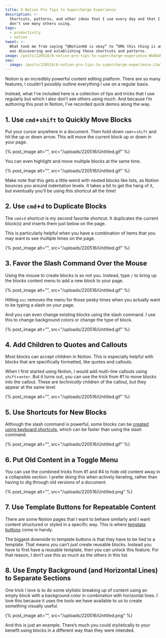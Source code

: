 ```yaml
---
title: 8 Notion Pro Tips to Supercharge Experience
description: >-
  Shortcuts, patterns, and other ideas that I use every day and that I also
  don’t see many others using.
tags:
  - productivity
  - notion
tweet: >-
  What took me from saying “@NotionHQ is okay” to “OMG this thing is amazing”
  was discovering and establishing these shortcuts and patterns.
image: /posts/220516/8-notion-pro-tips-to-supercharge-experience-WU8bb9zR.png
seo:
  image: /posts/220516/8-notion-pro-tips-to-supercharge-experience-LSwTDzF1--meta.png
---
```


Notion is an incredibly powerful content editing platform. There are so many features, I couldn’t possibly outline everything I use on a regular basis.

Instead, what I’ve included here is a collection of tips and tricks that I use regularly but which I also don’t see others using much. And because I’m authoring this post in Notion, I’ve recorded quick demos along the way.

## 1. Use `cmd`+`shift` to Quickly Move Blocks

Put your cursor anywhere in a document. Then hold down `cmd+`+`shift` and hit the up or down arrow. This will move the current block up or down in your page.

{% post_image alt="", src="/uploads/220516/Untitled.gif" %}

You can even highlight and move multiple blocks at the same time.

{% post_image alt="", src="/uploads/220516/Untitled.gif" %}

Make note that this gets a little weird with nested blocks like lists, as Notion bounces you around indentation levels. It takes a bit to get the hang of it, but eventually you’ll be using this shortcut all the time!

## 2. Use `cmd`+`d` to Duplicate Blocks

The `cmd`+`d` shortcut is my second favorite shortcut. It duplicates the current block(s) and inserts them just below on the page.

This is particularly helpful when you have a combination of items that you may want to see multiple times on the page.

{% post_image alt="", src="/uploads/220516/Untitled.gif" %}

## 3. Favor the Slash Command Over the Mouse

Using the mouse to create blocks is so not you. Instead, type `/` to bring up the blocks context menu to add a new block to your page.

{% post_image alt="", src="/uploads/220516/Untitled.gif" %}

Hitting `esc` removes the menu for those pesky times when you actually want to be typing a slash on your page.

And you can even change existing blocks using the slash command. I use this to change background colors or change the type of block.

{% post_image alt="", src="/uploads/220516/Untitled.gif" %}

## 4. Add Children to Quotes and Callouts

Most blocks can accept children in Notion. This is especially helpful with blocks that are specifically formatted, like quotes and callouts.

When I first started using Notion, I would add multi-line callouts using `shift`+`enter`. But it turns out, you can use the trick from #1 to move blocks into the callout. These are _technically_ children of the callout, but they appear at the same level.

{% post_image alt="", src="/uploads/220516/Untitled.gif" %}

## 5. Use Shortcuts for New Blocks

Although the slash command is powerful, some blocks can be [created using keyboard shortcuts](https://www.notion.so/help/keyboard-shortcuts), which can be faster than using the slash command.

{% post_image alt="", src="/uploads/220516/Untitled.gif" %}

## 6. Put Old Content in a Toggle Menu

You can use the combined tricks from #1 and #4 to hide old content away in a collapsible section. I prefer doing this when actively iterating, rather than having to dig through old versions of a document.

{% post_image alt="", src="/uploads/220516/Untitled.png" %}

## 7. Use Template Buttons for Repeatable Content

There are some Notion pages that I want to behave similarly and I want content structured or styled in a specific way. This is where [template buttons](https://www.notion.so/help/template-buttons) come in handy.

The biggest downside to template buttons is that they have to be tied to a template. That means you can’t _just_ create reusable blocks. Instead you have to first have a reusable template, then you can unlock this feature. For that reason, I don’t use this as much as the others in this list.

## 8. Use Empty Background (and Horizontal Lines) to Separate Sections

One trick I love is to do some stylistic breaking up of content using an empty block with a background color in combination with horizontal lines. I love this because it uses the tools we have available to us to create something visually useful.

{% post_image alt="", src="/uploads/220516/Untitled.png" %}

And this is just an example. There’s much you could stylistically to your benefit using blocks in a different way than they were intended.
